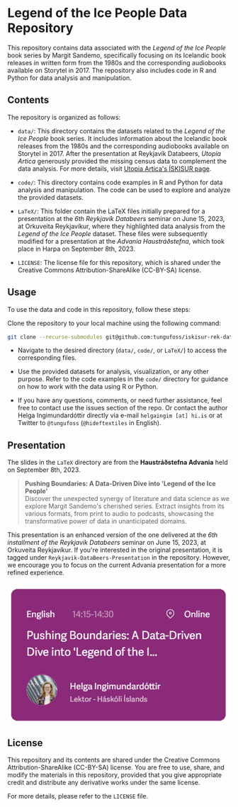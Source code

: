# Legend of the Ice People Data Repository
This repository contains data associated with the *Legend of the Ice People* book series by Margit Sandemo, specifically focusing on its Icelandic book releases in written form from the 1980s and the corresponding audiobooks available on Storytel in 2017. The repository also includes code in R and Python for data analysis and manipulation.

## Contents
The repository is organized as follows:

* `data/`: This directory contains the datasets related to the *Legend of the Ice People* book series. It includes information about the Icelandic book releases from the 1980s and the corresponding audiobooks available on Storytel in 2017. After the presentation at Reykjavík Databeers, *Utopia Artica* generously provided the missing census data to complement the data analysis. For more details, visit [Utopia Artica's ÍSKISUR page](https://utopiaarctica.com/client/458c13177d11428f9b7c52ee10405655).

* `code/`: This directory contains code examples in R and Python for data analysis and manipulation. The code can be used to explore and analyze the provided datasets.

* `LaTeX/`: This folder contain the LaTeX files initially prepared for a presentation at the *6th Reykjavík Databeers* seminar on June 15, 2023, at Orkuveita Reykjavíkur, where they highlighted data analysis from the *Legend of the Ice People* dataset. These files were subsequently modified for a presentation at the *Advania Haustráðstefna*, which took place in Harpa on September 8th, 2023.

* `LICENSE`: The license file for this repository, which is shared under the Creative Commons Attribution-ShareAlike (CC-BY-SA) license.

## Usage
To use the data and code in this repository, follow these steps:

Clone the repository to your local machine using the following command:

``` bash
git clone --recurse-submodules git@github.com:tungufoss/iskisur-rek-data-beers.git
```
* Navigate to the desired directory (`data/`, `code/`, or `LaTeX/`) to access the corresponding files.

* Use the provided datasets for analysis, visualization, or any other purpose. Refer to the code examples in the 
`code/` directory for guidance on how to work with the data using R or Python.

* If you have any questions, comments, or need further assistance, feel free to contact use the issues section of 
  the repo. Or contact the author Helga Ingimundardóttir directly via e-mail `helgaingim [at] hi.is` or at Twitter 
  to `@tungufoss` (`@hideftextiles` in English).

## Presentation
The slides in the `LaTeX` directory are from the **Haustráðstefna Advania** held on September 8th, 2023. 

> **Pushing Boundaries: A Data-Driven Dive into 'Legend of the Ice People'**  
> Discover the unexpected synergy of literature and data science as we explore Margit Sandemo's cherished series. Extract insights from its various formats, from print to audio to podcasts, showcasing the transformative power of data in unanticipated domains.

This presentation is an enhanced version of the one delivered at the *6th installment of the Reykjavík Databeers* 
seminar on June 15, 2023, at Orkuveita Reykjavíkur. 
If you're interested in the original presentation, it is tagged under `Reykjavik-DataBeers-Presentation` in the repository. 
However, we encourage you to focus on the current Advania presentation for a more refined experience.

![Advania Haustráðstefna](figures/advania.png)

## License
This repository and its contents are shared under the Creative Commons Attribution-ShareAlike (CC-BY-SA) license. You are free to use, share, and modify the materials in this repository, provided that you give appropriate credit and distribute any derivative works under the same license.

For more details, please refer to the `LICENSE` file.
